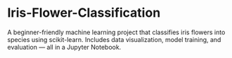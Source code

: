 # Iris-Flower-Classification
A beginner-friendly machine learning project that classifies iris flowers into species using scikit-learn. Includes data visualization, model training, and evaluation — all in a Jupyter Notebook.
